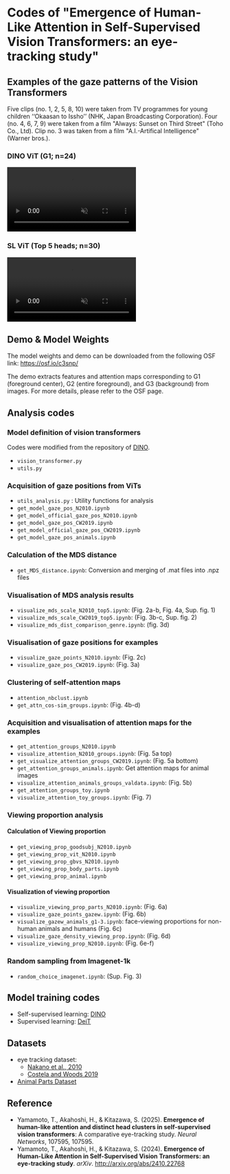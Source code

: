 # Codes of "Emergence of Human-Like Attention in Self-Supervised Vision Transformers: an eye-tracking study"

## Examples of the gaze patterns of the Vision Transformers
Five clips (no. 1, 2, 5, 8, 10) were taken from TV programmes for young
children ‘‘Okaasan to Issho’’ (NHK, Japan Broadcasting Corporation). Four (no. 4, 6, 7, 9) were taken from a film "Always: Sunset on Third Street" (Toho Co., Ltd). Clip no. 3 was taken from a film "A.I.-Artifical Intelligence" (Warner bros.).
### DINO ViT (G1; n=24)
<div><video controls src="https://github.com/user-attachments/assets/bddd4501-adff-4670-ada0-a79f981000a9" muted="false"></video></div>

### SL ViT (Top 5 heads; n=30)
<div><video controls src="https://github.com/user-attachments/assets/fbed9c38-f73a-46b5-b3bc-0c5c722c428f" muted="false"></video></div>

## Demo & Model Weights
The model weights and demo can be downloaded from the following OSF link: <https://osf.io/c3snp/>

The demo extracts features and attention maps corresponding to G1 (foreground center), G2 (entire foreground), and G3 (background) from images.
For more details, please refer to the OSF page.

## Analysis codes
### Model definition of vision transformers
Codes were modified from the repository of [DINO](https://github.com/facebookresearch/dino).
- `vision_transformer.py`
- `utils.py`

### Acquisition of gaze positions from ViTs
- `utils_analysis.py` : Utility functions for analysis
- `get_model_gaze_pos_N2010.ipynb`
- `get_model_official_gaze_pos_N2010.ipynb`
- `get_model_gaze_pos_CW2019.ipynb`
- `get_model_official_gaze_pos_CW2019.ipynb`
- `get_model_gaze_pos_animals.ipynb`

### Calculation of the MDS distance
- `get_MDS_distance.ipynb`: Conversion and merging of .mat files into .npz files

### Visualisation of MDS analysis results
- `visualize_mds_scale_N2010_top5.ipynb`: (Fig. 2a-b, Fig. 4a, Sup. fig. 1)
- `visualize_mds_scale_CW2019_top5.ipynb`: (Fig. 3b-c, Sup. fig. 2)
- `visualize_mds_dist_comparison_genre.ipynb`: (fig. 3d)

### Visualisation of gaze positions for examples
- `visualize_gaze_points_N2010.ipynb`: (Fig. 2c)
- `visualize_gaze_pos_CW2019.ipynb`: (Fig. 3a)

### Clustering of self-attention maps
- `attention_nbclust.ipynb`
- `get_attn_cos-sim_groups.ipynb`: (Fig. 4b-d)

### Acquisition and visualisation of attention maps for the examples
- `get_attention_groups_N2010.ipynb`
- `visualize_attention_N2010_groups.ipynb`: (Fig. 5a top)
- `get_visualize_attention_groups_CW2019.ipynb`: (Fig. 5a bottom)
- `get_attention_groups_animals.ipynb`: Get attention maps for animal images
- `visualize_attention_animals_groups_valdata.ipynb`: (Fig. 5b)
- `get_attention_groups_toy.ipynb`
- `visualize_attention_toy_groups.ipynb`: (Fig. 7)

### Viewing proportion analysis
#### Calculation of Viewing proportion
- `get_viewing_prop_goodsubj_N2010.ipynb`
- `get_viewing_prop_vit_N2010.ipynb`
- `get_viewing_prop_gbvs_N2010.ipynb`
- `get_viewing_prop_body_parts.ipynb`
- `get_viewing_prop_animal.ipynb`

#### Visualization of viewing proportion
- `visualize_viewing_prop_parts_N2010.ipynb`: (Fig. 6a)
- `visualize_gaze_points_gazew.ipynb`: (Fig. 6b)
- `visualize_gazew_animals_g1-3.ipynb`: face-viewing proportions for non-human animals and humans (Fig. 6c)
- `visualize_gaze_density_viewing_prop.ipynb`: (Fig. 6d)
- `visualize_viewing_prop_N2010.ipynb`: (Fig. 6e-f)

### Random sampling from Imagenet-1k
- `random_choice_imagenet.ipynb`: (Sup. Fig. 3)

## Model training codes
- Self-supervised learning: [DINO](https://github.com/facebookresearch/dino)
- Supervised learning: [DeiT](https://github.com/facebookresearch/deit/)

## Datasets
- eye tracking dataset:
  - [Nakano et al., 2010](https://osf.io/x6f8t/)
  - [Costela and Woods 2019](https://osf.io/g64tk/)
- [Animal Parts Dataset](https://www.robots.ox.ac.uk/~vgg/data/animal_parts/)

## Reference
- Yamamoto, T., Akahoshi, H., & Kitazawa, S. (2025). **Emergence of human-like attention and distinct head clusters in self-supervised vision transformers**: A comparative eye-tracking study. _Neural Networks_, 107595, 107595.
- Yamamoto, T., Akahoshi, H., & Kitazawa, S. (2024). **Emergence of Human-Like Attention in Self-Supervised Vision Transformers: an eye-tracking study**. _arXiv_. http://arxiv.org/abs/2410.22768
